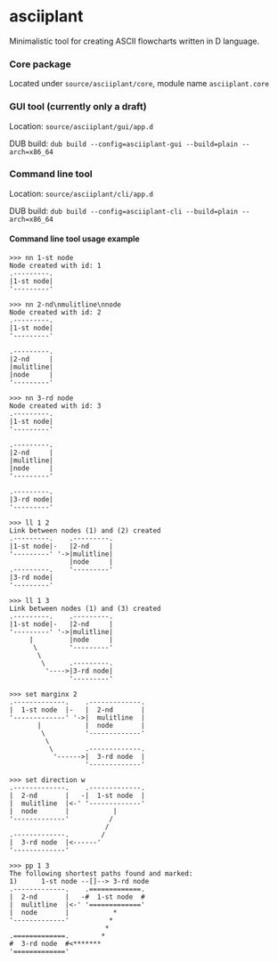 # asciiplant
Minimalistic tool for creating ASCII flowcharts written in D language.

### Core package
Located under `source/asciiplant/core`, module name `asciiplant.core`

### GUI tool (currently only a draft)
Location: `source/asciiplant/gui/app.d`

DUB build: `dub build --config=asciiplant-gui --build=plain --arch=x86_64`

### Command line tool
Location: `source/asciiplant/cli/app.d`

DUB build: `dub build --config=asciiplant-cli --build=plain --arch=x86_64`

#### Command line tool usage example
```
>>> nn 1-st node
Node created with id: 1
.---------.
|1-st node|
'---------'

>>> nn 2-nd\nmulitline\nnode
Node created with id: 2
.---------.
|1-st node|
'---------'

.---------.
|2-nd     |
|mulitline|
|node     |
'---------'

>>> nn 3-rd node
Node created with id: 3
.---------.
|1-st node|
'---------'

.---------.
|2-nd     |
|mulitline|
|node     |
'---------'

.---------.
|3-rd node|
'---------'

>>> ll 1 2
Link between nodes (1) and (2) created
.---------.    .---------.
|1-st node|-   |2-nd     |
'---------' '->|mulitline|
               |node     |
.---------.    '---------'
|3-rd node|
'---------'

>>> ll 1 3
Link between nodes (1) and (3) created
.---------.    .---------.
|1-st node|-   |2-nd     |
'---------' '->|mulitline|
     |         |node     |
      \        '---------'
       \
        \      .---------.
         '---->|3-rd node|
               '---------'

>>> set marginx 2
.-------------.    .-------------.
|  1-st node  |-   |  2-nd       |
'-------------' '->|  mulitline  |
       |           |  node       |
        \          '-------------'
         \
          \        .-------------.
           '------>|  3-rd node  |
                   '-------------'

>>> set direction w
.-------------.    .-------------.
|  2-nd       |   -|  1-st node  |
|  mulitline  |<-' '-------------'
|  node       |           |
'-------------'          /
                        /
.-------------.        /
|  3-rd node  |<------'
'-------------'

>>> pp 1 3
The following shortest paths found and marked:
1)      1-st node --[]--> 3-rd node
.-------------.    .=============.
|  2-nd       |   -#  1-st node  #
|  mulitline  |<-' '============='
|  node       |           *
'-------------'          *
                        *
.=============.        *
#  3-rd node  #<*******
'============='
```
